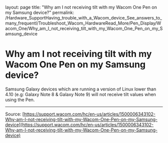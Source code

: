 layout: page
title: "Why am I not receiving tilt with my Wacom One Pen on my Samsung device?"
permalink: /Hardware_SupportHaving_trouble_with_a_Wacom_device_See_answers_to_many_frequentl/Troubleshoot_Wacom_HardwareRead_More/Pen_Display/Wacom_One/Why_am_I_not_receiving_tilt_with_my_Wacom_One_Pen_on_my_Samsung_device

# Why am I not receiving tilt with my Wacom One Pen on my Samsung device?

Samsung Galaxy devices which are running a version of Linux lower than 4.10 (e.g: Galaxy Note 8 & Galaxy Note 9) will not receive tilt values when using the Pen.

---
Source: [https://support.wacom.com/hc/en-us/articles/1500006343102-Why-am-I-not-receiving-tilt-with-my-Wacom-One-Pen-on-my-Samsung-device](https://support.wacom.com/hc/en-us/articles/1500006343102-Why-am-I-not-receiving-tilt-with-my-Wacom-One-Pen-on-my-Samsung-device)

